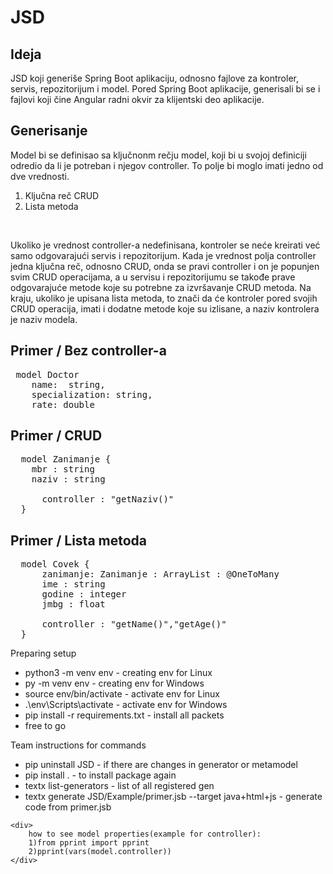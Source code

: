 # JSD
<h2>Ideja</h2>
<p>JSD koji generiše Spring Boot aplikaciju, odnosno fajlove  za kontroler, servis, repozitorijum i model. Pored Spring Boot aplikacije, generisali bi se i fajlovi koji čine Angular radni okvir za klijentski deo aplikacije. </p>

<h2>Generisanje</h2>
<p>Model bi se definisao sa ključnonm rečju model, koji bi u svojoj definiciji odredio da li je potreban i njegov controller. To polje bi moglo imati jedno od dve vrednosti. <ol><li>Ključna reč CRUD</li><li>Lista metoda</li></ol></p>
<br/>
<p>Ukoliko je vrednost controller-a nedefinisana, kontroler se neće kreirati već samo odgovarajući servis i repozitorijum. Kada je vrednost polja controller jedna ključna reč, odnosno CRUD, onda se pravi controller i on je popunjen svim CRUD operacijama, a u servisu i repozitorijumu se takođe prave odgovarajuće metode koje su potrebne za izvršavanje CRUD metoda. Na kraju, ukoliko je upisana lista metoda, to znači da će kontroler pored svojih CRUD operacija, imati i dodatne metode koje su izlisane, a naziv kontrolera je naziv modela.</p>

<h2>Primer / Bez controller-a</h2>

<pre>
 model Doctor
	name:  string,
	specialization: string,
  	rate: double
</pre>

<h2>Primer / CRUD</h2>

<pre>
  model Zanimanje {      
    mbr : string 
    naziv : string
    
      controller : "getNaziv()"
  }
</pre>

<h2>Primer / Lista metoda</h2>

<pre>
  model Covek {
      zanimanje: Zanimanje : ArrayList : @OneToMany
      ime : string 
      godine : integer
      jmbg : float 
      
      controller : "getName()","getAge()"
  }
</pre>



<p1>Preparing setup</p1>
<div>
	<ul>
		<li> python3 -m venv env - creating env for Linux </li>
	 	<li> py -m venv env - creating env for Windows </li>
		<li> source env/bin/activate - activate env for Linux  </li>
		<li> .\env\Scripts\activate - activate env for Windows  </li>
		<li> pip install -r requirements.txt - install all packets </li>
		<li> free to go </li>
	</ul>
</div>
<p1>Team instructions for commands</p1>
<div>
	<ul>
		<li> pip uninstall JSD - if there are changes in generator or metamodel </li>
	 	<li> pip install . - to install package again </li>
		<li>textx list-generators - list of all registered gen </li>
		<li>textx generate JSD/Example/primer.jsb --target java+html+js - generate code from primer.jsb </li>
	</ul>
	
	<div>	
		how to see model properties(example for controller):
		1)from pprint import pprint
		2)pprint(vars(model.controller))
	</div>
	
</div>
